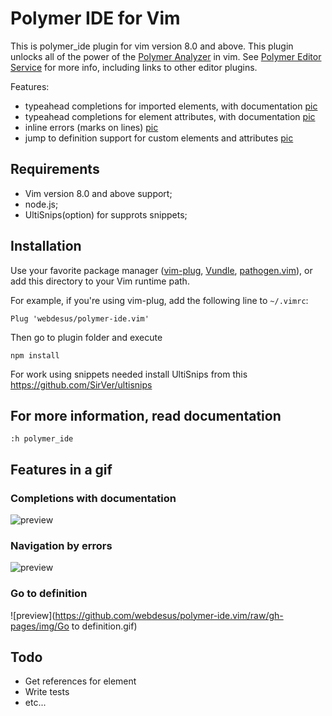 # Polymer IDE for Vim 

This is polymer_ide plugin for vim version 8.0 and above. This plugin unlocks all of the power of the [Polymer Analyzer](https://github.com/Polymer/polymer-analyzer) in vim. See [Polymer Editor Service](https://github.com/Polymer/polymer-editor-service) for more info, including links to other editor plugins.

Features:

 * typeahead completions for imported elements, with documentation [pic](#Completions_with_documentation)
 * typeahead completions for element attributes, with documentation [pic](#Completions_with_documentation)
 * inline errors (marks on lines) [pic](#Navigation_by_errors)
 * jump to definition support for custom elements and attributes [pic](#Go_to_definition)

## Requirements

 * Vim version 8.0 and above support;
 * node.js; 
 * UltiSnips(option) for supprots snippets;
 
## Installation

Use your favorite package manager
([vim-plug](https://github.com/junegunn/vim-plug),
[Vundle](https://github.com/VundleVim/Vundle.vim),
[pathogen.vim](https://github.com/tpope/vim-pathogen)),
or add this directory to your Vim runtime path.

For example, if you're using vim-plug, add the following line to `~/.vimrc`:

```
Plug 'webdesus/polymer-ide.vim'
```
Then go to plugin folder and execute 
```
npm install
```

For work using snippets needed install UltiSnips from this https://github.com/SirVer/ultisnips
  
## For more information, read documentation

```
:h polymer_ide
```
## Features in a gif

### Completions with documentation <a name="Completions_with_documentation"></a>
![preview](https://github.com/webdesus/polymer-ide.vim/raw/gh-pages/img/Completions.gif)

### Navigation by errors <a name="Navigation_by_errors"></a>
![preview](https://github.com/webdesus/polymer-ide.vim/raw/gh-pages/img/Errors.gif)

### Go to definition <a name="Go_to_definition"></a>
![preview](https://github.com/webdesus/polymer-ide.vim/raw/gh-pages/img/Go to definition.gif)

## Todo

 * Get references for element
 * Write tests
 * etc...
